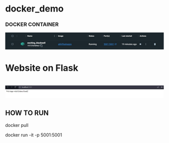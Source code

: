 # docker_demo


<h3>DOCKER  CONTAINER</h3>
<img src= "img/Capture.JPG" > 


<h1>Website on Flask<h1>
<img src= "img/Capture2.JPG" > 



<h2>HOW TO RUN </h2>
<p> docker pull <docker-image-name> </p>     
<p> docker run -it -p 5001:5001 <image-name> </p>
